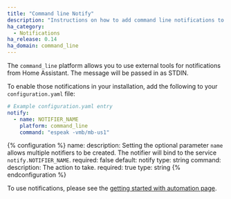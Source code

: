 ```yaml
---
title: "Command line Notify"
description: "Instructions on how to add command line notifications to Home Assistant."
ha_category:
  - Notifications
ha_release: 0.14
ha_domain: command_line
---
```


The `command_line` platform allows you to use external tools for notifications from Home Assistant. The message will be passed in as STDIN.

To enable those notifications in your installation, add the following to your `configuration.yaml` file:

```yaml
# Example configuration.yaml entry
notify:
  - name: NOTIFIER_NAME
    platform: command_line
    command: "espeak -vmb/mb-us1"
```

{% configuration %}
name:
  description: Setting the optional parameter `name` allows multiple notifiers to be created. The notifier will bind to the service `notify.NOTIFIER_NAME`.
  required: false
  default: notify
  type: string
command:
  description: The action to take.
  required: true
  type: string
{% endconfiguration %}

To use notifications, please see the [getting started with automation page](/getting-started/automation/).
